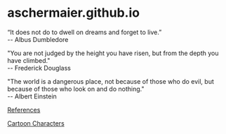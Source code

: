 # aschermaier.github.io

“It does not do to dwell on dreams and forget to live.”  
-- Albus Dumbledore  
  
"You are not judged by the height you have risen, but from the depth you have climbed."  
-- Frederick Douglass

"The world is a dangerous place, not because of those who do evil, but because of those who look on and do nothing."  
-- Albert Einstein

[References](references.html)

[Cartoon Characters](cartoons.html)
